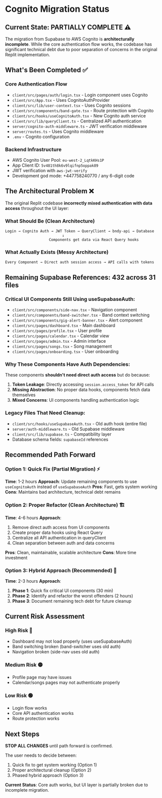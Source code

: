 # Cognito Migration Status

## Current State: PARTIALLY COMPLETE ⚠️

The migration from Supabase to AWS Cognito is **architecturally incomplete**. While the core authentication flow works, the codebase has significant technical debt due to poor separation of concerns in the original Replit implementation.

## What's Been Completed ✅

### Core Authentication Flow
- `client/src/pages/auth/login.tsx` - Login component uses Cognito
- `client/src/App.tsx` - Uses CognitoAuthProvider
- `client/src/lib/user-context.tsx` - Uses Cognito sessions
- `client/src/components/band-gate.tsx` - Route protection with Cognito
- `client/src/hooks/useCognitoAuth.tsx` - New Cognito auth service
- `client/src/lib/queryClient.ts` - Centralized API authentication
- `server/cognito-auth-middleware.ts` - JWT verification middleware
- `server/routes.ts` - Uses Cognito middleware
- `.env` - Cognito configuration

### Backend Infrastructure
- AWS Cognito User Pool: `eu-west-2_LqtkKHs1P`
- App Client ID: `5v481th8k6v9lqifnp5oppak89`
- JWT verification with `aws-jwt-verify`
- Development god mode: +447758240770 / any 6-digit code

## The Architectural Problem ❌

The original Replit codebase **incorrectly mixed authentication with data access** throughout the UI layer:

### What Should Be (Clean Architecture)
```
Login → Cognito Auth → JWT Token → QueryClient → bndy-api → Database
                          ↓
                    Components get data via React Query hooks
```

### What Actually Exists (Messy Architecture)
```
Every Component → Direct auth session access → API calls with tokens
```

## Remaining Supabase References: 432 across 31 files

### Critical UI Components Still Using useSupabaseAuth:
- `client/src/components/side-nav.tsx` - Navigation component
- `client/src/components/band-switcher.tsx` - Band context switching
- `client/src/components/gig-alert-banner.tsx` - Alert component
- `client/src/pages/dashboard.tsx` - Main dashboard
- `client/src/pages/profile.tsx` - User profile
- `client/src/pages/calendar.tsx` - Calendar view
- `client/src/pages/admin.tsx` - Admin interface
- `client/src/pages/songs.tsx` - Song management
- `client/src/pages/onboarding.tsx` - User onboarding

### Why These Components Have Auth Dependencies:
These components **shouldn't need direct auth access** but do because:
1. **Token Leakage**: Directly accessing `session.access_token` for API calls
2. **Missing Abstraction**: No proper data hooks, components fetch data themselves
3. **Mixed Concerns**: UI components handling authentication logic

### Legacy Files That Need Cleanup:
- `client/src/hooks/useSupabaseAuth.tsx` - Old auth hook (entire file)
- `server/auth-middleware.ts` - Old Supabase middleware
- `client/src/lib/supabase.ts` - Compatibility layer
- Database schema fields: `supabaseId` references

## Recommended Path Forward

### Option 1: Quick Fix (Partial Migration) ⚡
**Time**: 1-2 hours
**Approach**: Update remaining components to use `useCognitoAuth` instead of `useSupabaseAuth`
**Pros**: Fast, gets system working
**Cons**: Maintains bad architecture, technical debt remains

### Option 2: Proper Refactor (Clean Architecture) 🏗️
**Time**: 4-6 hours
**Approach**:
1. Remove direct auth access from UI components
2. Create proper data hooks using React Query
3. Centralize all API authentication in queryClient
4. Clean separation between auth and data concerns

**Pros**: Clean, maintainable, scalable architecture
**Cons**: More time investment

### Option 3: Hybrid Approach (Recommended) 🎯
**Time**: 2-3 hours
**Approach**:
1. **Phase 1**: Quick fix critical UI components (30 min)
2. **Phase 2**: Identify and refactor the worst offenders (2 hours)
3. **Phase 3**: Document remaining tech debt for future cleanup

## Current Risk Assessment

### High Risk 🔴
- Dashboard may not load properly (uses useSupabaseAuth)
- Band switching broken (band-switcher uses old auth)
- Navigation broken (side-nav uses old auth)

### Medium Risk 🟡
- Profile page may have issues
- Calendar/songs pages may not authenticate properly

### Low Risk 🟢
- Login flow works
- Core API authentication works
- Route protection works

## Next Steps

**STOP ALL CHANGES** until path forward is confirmed.

The user needs to decide between:
1. Quick fix to get system working (Option 1)
2. Proper architectural cleanup (Option 2)
3. Phased hybrid approach (Option 3)

**Current Status**: Core auth works, but UI layer is partially broken due to incomplete migration.